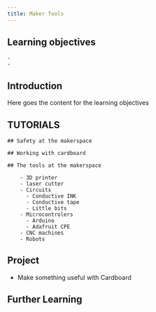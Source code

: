 ```yaml
---
title: Maker Tools
---
```



## Learning objectives
    - 
    -
## Introduction
Here goes the content for the learning objectives

## TUTORIALS
    ## Safety at the makerspace

    ## Working with cardboard

    ## The tools at the makerspace

        - 3D printer
        - laser cutter
        - Circuits
          - Conductive INK
          - Conductive tape
          - Little bits
        - Microcontrolers
          - Arduino
          - Adafruit CPE
        - CNC machines
        - Robots
  

## Project
- Make something useful with Cardboard

## Further Learning